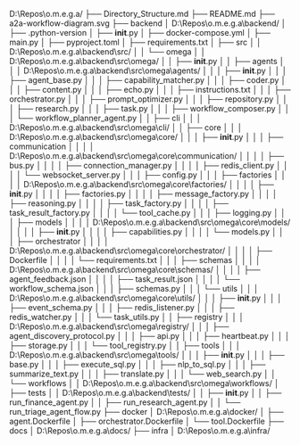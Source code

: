 D:\Repos\o.m.e.g.a/
├── Directory_Structure.md
├── README.md
├── a2a-workflow-diagram.svg
├── backend
│   D:\Repos\o.m.e.g.a\backend/
│   ├── .python-version
│   ├── __init__.py
│   ├── docker-compose.yml
│   ├── main.py
│   ├── pyproject.toml
│   ├── requirements.txt
│   ├── src
│   │   D:\Repos\o.m.e.g.a\backend\src/
│   │   └── omega
│   │       D:\Repos\o.m.e.g.a\backend\src\omega/
│   │       ├── __init__.py
│   │       ├── agents
│   │       │   D:\Repos\o.m.e.g.a\backend\src\omega\agents/
│   │       │   ├── __init__.py
│   │       │   ├── agent_base.py
│   │       │   ├── capability_matcher.py
│   │       │   ├── coder.py
│   │       │   ├── content.py
│   │       │   ├── echo.py
│   │       │   ├── instructions.txt
│   │       │   ├── orchestrator.py
│   │       │   ├── prompt_optimizer.py
│   │       │   ├── repository.py
│   │       │   ├── research.py
│   │       │   ├── task.py
│   │       │   ├── workflow_composer.py
│   │       │   └── workflow_planner_agent.py
│   │       ├── cli
│   │       │   D:\Repos\o.m.e.g.a\backend\src\omega\cli/
│   │       ├── core
│   │       │   D:\Repos\o.m.e.g.a\backend\src\omega\core/
│   │       │   ├── __init__.py
│   │       │   ├── communication
│   │       │   │   D:\Repos\o.m.e.g.a\backend\src\omega\core\communication/
│   │       │   │   ├── bus.py
│   │       │   │   ├── connection_manager.py
│   │       │   │   ├── redis_client.py
│   │       │   │   └── websocket_server.py
│   │       │   ├── config.py
│   │       │   ├── factories
│   │       │   │   D:\Repos\o.m.e.g.a\backend\src\omega\core\factories/
│   │       │   │   ├── __init__.py
│   │       │   │   ├── factories.py
│   │       │   │   ├── message_factory.py
│   │       │   │   ├── reasoning.py
│   │       │   │   ├── task_factory.py
│   │       │   │   ├── task_result_factory.py
│   │       │   │   └── tool_cache.py
│   │       │   ├── logging.py
│   │       │   ├── models
│   │       │   │   D:\Repos\o.m.e.g.a\backend\src\omega\core\models/
│   │       │   │   ├── __init__.py
│   │       │   │   ├── capabilities.py
│   │       │   │   └── models.py
│   │       │   ├── orchestrator
│   │       │   │   D:\Repos\o.m.e.g.a\backend\src\omega\core\orchestrator/
│   │       │   │   ├── Dockerfile
│   │       │   │   └── requirements.txt
│   │       │   ├── schemas
│   │       │   │   D:\Repos\o.m.e.g.a\backend\src\omega\core\schemas/
│   │       │   │   ├── agent_feedback.json
│   │       │   │   ├── task_result.json
│   │       │   │   └── workflow_schema.json
│   │       │   ├── schemas.py
│   │       │   └── utils
│   │       │       D:\Repos\o.m.e.g.a\backend\src\omega\core\utils/
│   │       │       ├── __init__.py
│   │       │       ├── event_schema.py
│   │       │       ├── redis_listener.py
│   │       │       ├── redis_watcher.py
│   │       │       └── task_utils.py
│   │       ├── registry
│   │       │   D:\Repos\o.m.e.g.a\backend\src\omega\registry/
│   │       │   ├── agent_discovery_protocol.py
│   │       │   ├── api.py
│   │       │   ├── heartbeat.py
│   │       │   ├── storage.py
│   │       │   └── tool_registry.py
│   │       ├── tools
│   │       │   D:\Repos\o.m.e.g.a\backend\src\omega\tools/
│   │       │   ├── __init__.py
│   │       │   ├── base.py
│   │       │   ├── execute_sql.py
│   │       │   ├── nlp_to_sql.py
│   │       │   ├── summarize_text.py
│   │       │   ├── translate.py
│   │       │   └── web_search.py
│   │       └── workflows
│   │           D:\Repos\o.m.e.g.a\backend\src\omega\workflows/
│   ├── tests
│   │   D:\Repos\o.m.e.g.a\backend\tests/
│   │   ├── __init__.py
│   │   ├── run_finance_agent.py
│   │   ├── run_research_agent.py
│   │   └── run_triage_agent_flow.py
├── docker
│   D:\Repos\o.m.e.g.a\docker/
│   ├── agent.Dockerfile
│   ├── orchestrator.Dockerfile
│   └── tool.Dockerfile
├── docs
│   D:\Repos\o.m.e.g.a\docs/
├── infra
│   D:\Repos\o.m.e.g.a\infra/
